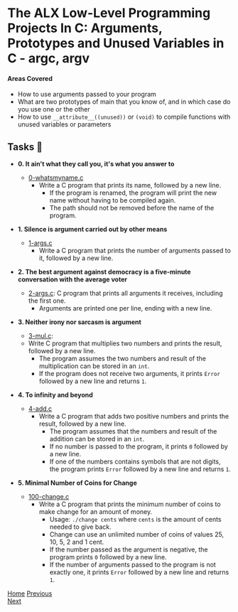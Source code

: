 # The ALX Low-Level Programming Projects In C: Arguments, Prototypes and Unused Variables in C - argc, argv

#### Areas Covered
* How to use arguments passed to your program
* What are two prototypes of main that you know of, and in which case do you use one or the other
* How to use `__attribute__((unused))` or `(void)` to compile functions with unused variables or parameters

## Tasks :page_with_curl:

* **0. It ain't what they call you, it's what you answer to**
  * [0-whatsmyname.c](./0-whatsmyname.c) 
    * Write a C program that prints its name, followed by a new line.
      * If the program is renamed, the program will print the new name without having
      to be compiled again.
      * The path should not be removed before the name of the program.

* **1. Silence is argument carried out by other means**
  * [1-args.c](./1-args.c) 
    * Write a C program that prints the number of arguments passed to
  it, followed by a new line.

* **2. The best argument against democracy is a five-minute conversation with the average voter**
  * [2-args.c](./2-args.c): C program that prints all arguments it receives, including
  the first one.
    * Arguments are printed one per line, ending with a new line.

* **3. Neither irony nor sarcasm is argument**
  * [3-mul.c](./3-mul.c): 
  * Write C program that multiplies two numbers and prints the result, followed by a new line.
    * The program assumes the two numbers and result of the multiplication can be
    stored in an `int`.
    * If the program does not receive two arguments, it prints `Error` followed by
    a new line and returns `1`.

* **4. To infinity and beyond**
  * [4-add.c](./4-add.c) 
    * Write a C program that adds two positive numbers and prints the result,
    followed by a new line.
      * The program assumes that the numbers and result of the addition can be stored in an `int`.
      * If no number is passed to the program, it prints `0` followed by a new line.
      * If one of the numbers contains symbols that are not digits, the program prints `Error` followed by a new line and returns `1`.

* **5. Minimal Number of Coins for Change**
  * [100-change.c](./100-change.c) 
    * Write a C program that prints the minimum number of coins to
    make change for an amount of money.
      * Usage: `./change cents` where `cents` is the amount of cents needed to give back.
      * Change can use an unlimited number of coins of values 25, 10, 5, 2 and 1 cent.
      * If the number passed as the argument is negative, the program prints `0`
      followed by a new line.
      * If the number of arguments passed to the program is not exactly one,
      it prints `Error` followed by a new line and returns `1`.

[Home](..)
[Previous](../0x09-static_libraries/)                                   
[Next](../0x0B-malloc_free/)
